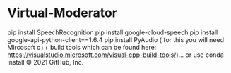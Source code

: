 # Virtual-Moderator

pip install SpeechRecognition
pip install google-cloud-speech
pip install google-api-python-client==1.6.4
pip install PyAudio ( for this you will need Mircosoft c++ build tools which can be found here: https://visualstudio.microsoft.com/visual-cpp-build-tools/)... or use conda install
© 2021 GitHub, Inc.
